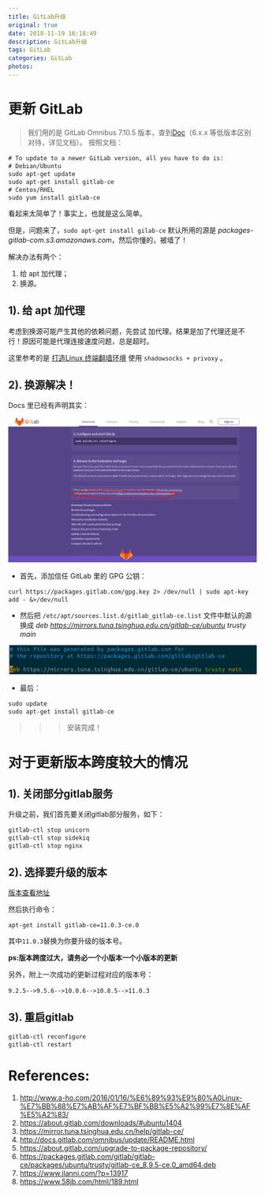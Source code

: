 ```yaml
---
title: GitLab升级
original: true
date: 2018-11-19 16:18:49
description: GitLab升级
tags: GitLab
categories: GitLab
photos:
---
```

# 更新 GitLab
> 我们用的是 GitLab Omnibus 7.10.5 版本，查到[Doc](http://docs.gitlab.com/omnibus/update/README.html)（6.x.x 等低版本区别对待，详见文档）。
按照文档：
```
# To update to a newer GitLab version, all you have to do is:
# Debian/Ubuntu
sudo apt-get update
sudo apt-get install gitlab-ce
# Centos/RHEL
sudo yum install gitlab-ce
```

看起来太简单了！事实上，也就是这么简单。

但是，问题来了，`sudo apt-get install gilab-ce` 默认所用的源是 *packages-gitlab-com.s3.amazonaws.com*，然后你懂的，被墙了！

解决办法有两个：
1. 给 apt 加代理；
2. 换源。

## 1). 给 apt 加代理
考虑到换源可能产生其他的依赖问题，先尝试 加代理。结果是加了代理还是不行！原因可能是代理连接速度问题，总是超时。


这里参考的是 [打造Linux 终端翻墙环境](http://www.a-ho.com/2016/01/16/%E6%89%93%E9%80%A0Linux-%E7%BB%88%E7%AB%AF%E7%BF%BB%E5%A2%99%E7%8E%AF%E5%A2%83/)  使用 `shadowsocks + privoxy` 。

## 2). 换源解决！

Docs 里已经有声明其实：

![](/images/2018-11-19/3.png)

- 首先，添加信任 GitLab 里的 GPG 公钥：

```
curl https://packages.gitlab.com/gpg.key 2> /dev/null | sudo apt-key add - &>/dev/null
```

- 然后把 `/etc/apt/sources.list.d/gitlab_gitlab-ce.list` 文件中默认的源换成 *deb https://mirrors.tuna.tsinghua.edu.cn/gitlab-ce/ubuntu trusty main*

![](/images/2018-11-19/4.png)

- 最后：

```
sudo update
sudo apt-get install gitlab-ce
```

>>> 安装完成！

# 对于更新版本跨度较大的情况

## 1). 关闭部分gitlab服务
升级之前，我们首先要关闭gitlab部分服务，如下：

```
gitlab-ctl stop unicorn
gitlab-ctl stop sidekiq
gitlab-ctl stop nginx
```

## 2). 选择要升级的版本
[版本查看地址](https://packages.gitlab.com/gitlab/gitlab-ce?filter=debs)

然后执行命令：

```
apt-get install gitlab-ce=11.0.3-ce.0
```

其中`11.0.3`替换为你要升级的版本号。

**ps:版本跨度过大，请务必一个小版本一个小版本的更新**

另外，附上一次成功的更新过程对应的版本号：

`9.2.5-->9.5.6-->10.0.6-->10.8.5-->11.0.3 `

## 3). 重启gitlab
```
gitlab-ctl reconfigure
gitlab-ctl restart
```

# References:
1. http://www.a-ho.com/2016/01/16/%E6%89%93%E9%80%A0Linux-%E7%BB%88%E7%AB%AF%E7%BF%BB%E5%A2%99%E7%8E%AF%E5%A2%83/
2. https://about.gitlab.com/downloads/#ubuntu1404
3. https://mirror.tuna.tsinghua.edu.cn/help/gitlab-ce/
4. http://docs.gitlab.com/omnibus/update/README.html
5. https://about.gitlab.com/upgrade-to-package-repository/
6. https://packages.gitlab.com/gitlab/gitlab-ce/packages/ubuntu/trusty/gitlab-ce_8.9.5-ce.0_amd64.deb
7. https://www.ilanni.com/?p=13917
8. https://www.58jb.com/html/189.html